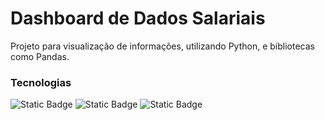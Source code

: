 # Dashboard de Dados Salariais
Projeto para visualização de informações, utilizando Python, e bibliotecas como Pandas.

### Tecnologias
![Static Badge](https://img.shields.io/badge/python-black?style=flat-square&logo=Python&logoColor=white)
![Static Badge](https://img.shields.io/badge/CSS3-black?style=flat&logo=CSS3&logoColor=white&link=https%3A%2F%2Fx.com%2F%3Flang%3Dpt)
![Static Badge](https://img.shields.io/badge/JavaScript-black?style=flat&logo=JavaScript&logoColor=white&link=https%3A%2F%2Fx.com%2F%3Flang%3Dpt)
